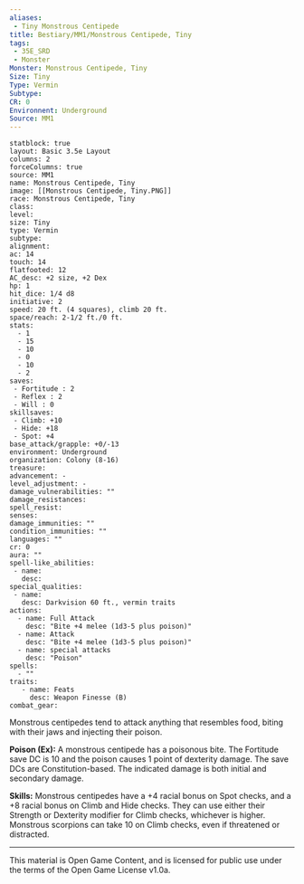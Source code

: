 ```yaml
---
aliases:
 - Tiny Monstrous Centipede
title: Bestiary/MM1/Monstrous Centipede, Tiny
tags: 
 - 35E_SRD
 - Monster
Monster: Monstrous Centipede, Tiny
Size: Tiny
Type: Vermin
Subtype: 
CR: 0
Environnent: Underground
Source: MM1
---
```


```statblock
statblock: true
layout: Basic 3.5e Layout
columns: 2
forceColumns: true
source: MM1 
name: Monstrous Centipede, Tiny
image: [[Monstrous Centipede, Tiny.PNG]]
race: Monstrous Centipede, Tiny
class: 
level: 
size: Tiny
type: Vermin
subtype: 
alignment: 
ac: 14
touch: 14
flatfooted: 12
AC_desc: +2 size, +2 Dex
hp: 1
hit_dice: 1/4 d8
initiative: 2
speed: 20 ft. (4 squares), climb 20 ft.
space/reach: 2-1/2 ft./0 ft.
stats:
  - 1
  - 15
  - 10
  - 0
  - 10
  - 2
saves:
 - Fortitude : 2
 - Reflex : 2
 - Will : 0
skillsaves:
 - Climb: +10
 - Hide: +18
 - Spot: +4
base_attack/grapple: +0/-13
environment: Underground
organization: Colony (8-16)
treasure: 
advancement: -
level_adjustment: -
damage_vulnerabilities: ""
damage_resistances: 
spell_resist: 
senses: 
damage_immunities: ""
condition_immunities: ""
languages: ""
cr: 0
aura: ""
spell-like_abilities:
 - name: 
   desc: 
special_qualities:
 - name:
   desc: Darkvision 60 ft., vermin traits
actions:
  - name: Full Attack
    desc: "Bite +4 melee (1d3-5 plus poison)"
  - name: Attack
    desc: "Bite +4 melee (1d3-5 plus poison)"
  - name: special attacks
    desc: "Poison"
spells:
  - ""
traits:
   - name: Feats
     desc: Weapon Finesse (B)
combat_gear:  
```


Monstrous centipedes tend to attack anything that resembles food, biting with their jaws and injecting their poison.


**Poison (Ex):** A monstrous centipede has a poisonous bite. The Fortitude save DC is 10 and the poison causes 1 point of dexterity damage. The save DCs are Constitution-based. The indicated damage is both initial and secondary damage.


**Skills:** Monstrous centipedes have a +4 racial bonus on Spot checks, and a +8 racial bonus on Climb and Hide checks. They can use either their Strength or Dexterity modifier for Climb checks, whichever is higher. Monstrous scorpions can take 10 on Climb checks, even if threatened or distracted.

---

This material is Open Game Content, and is licensed for public use under the terms of the Open Game License v1.0a.
